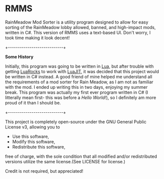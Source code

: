 # RMMS
RainMeadow Mod Sorter is a utility program designed to allow for easy sorting of the RainMeadow lobby allowed, banned, and high-impact mods, written in C#. This version of RMMS uses a text-based UI. Don't worry, I took time making it look decent!

+----------------------------+

**Some History**

Initially, this program was going to be written in [Lua](https://lua.org), but after trouble with getting [LuaRocks](https://luarocks.org/) to work with [LuaJIT](https://luajit.org/), it was decided that this project would be written in C# instead. A good friend of mine helped me understand all the requirements of a mod sorter for Rain Meadow, as I am not as familiar with the mod. I ended up writing this in two days, enjoying my summer break. This program was actually my first ever program written in C# (I litterally mean first- this was before a _Hello World!_), so I definitely am more proud of it than I should be.

+----------------------------+

This project is completely open-source under the GNU General Public License v3, allowing you to  
- Use this software,  
- Modify this software,  
- Redistribute this software,

free of charge, with the sole condition that all modified and/or redistributed versions utilize the same license.(See LICENSE for license.)

Credit is not required, but appreciated!
